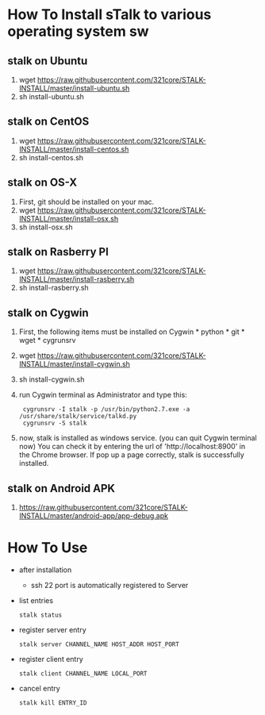 # How To Install sTalk to various operating system sw

## stalk on Ubuntu
1. wget https://raw.githubusercontent.com/321core/STALK-INSTALL/master/install-ubuntu.sh
2. sh install-ubuntu.sh

## stalk on CentOS
1. wget https://raw.githubusercontent.com/321core/STALK-INSTALL/master/install-centos.sh
2. sh install-centos.sh

## stalk on OS-X
1. First, git should be installed on your mac.
2. wget https://raw.githubusercontent.com/321core/STALK-INSTALL/master/install-osx.sh
3. sh install-osx.sh

## stalk on Rasberry PI
1. wget https://raw.githubusercontent.com/321core/STALK-INSTALL/master/install-rasberry.sh
2. sh install-rasberry.sh

## stalk on Cygwin
1. First, the following items must be installed on Cygwin
       * python
       * git
       * wget
       * cygrunsrv

2. wget https://raw.githubusercontent.com/321core/STALK-INSTALL/master/install-cygwin.sh
3. sh install-cygwin.sh
4. run Cygwin terminal as Administrator and type this:
      ```
       cygrunsrv -I stalk -p /usr/bin/python2.7.exe -a /usr/share/stalk/service/talkd.py
       cygrunsrv -S stalk
      ```

5. now, stalk is installed as windows service. (you can quit Cygwin terminal now)
   You can check it by entering the url of 'http://localhost:8900' in the Chrome browser. 
   If pop up a page correctly, stalk is successfully installed.


## stalk on Android APK

1. https://raw.githubusercontent.com/321core/STALK-INSTALL/master/android-app/app-debug.apk


# How To Use

  - after installation
    - ssh 22 port is automatically registered to Server
  
  - list entries
    ```
    stalk status 
    ```
  - register server entry
    ```
    stalk server CHANNEL_NAME HOST_ADDR HOST_PORT
    ```
  - register client entry
    ```
    stalk client CHANNEL_NAME LOCAL_PORT
    ```
  
  - cancel entry
    ```
    stalk kill ENTRY_ID
    ```
